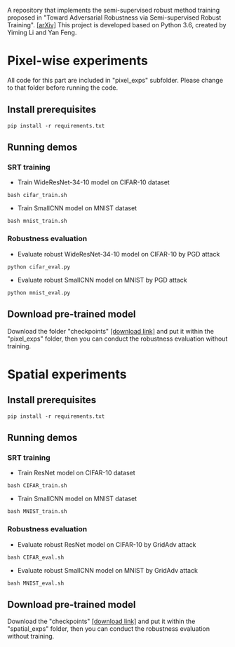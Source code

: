 
A repository that implements the semi-supervised robust method training proposed in "Toward Adversarial Robustness via Semi-supervised Robust Training". [[arXiv]]() 
This project is developed based on Python 3.6, created by Yiming Li and Yan Feng. 


# Pixel-wise experiments
All code for this part are included in "pixel_exps" subfolder. Please change to that folder before running the code.
## Install prerequisites
```
pip install -r requirements.txt
```


## Running demos
### SRT training
* Train WideResNet-34-10 model on CIFAR-10 dataset

```
bash cifar_train.sh
```


* Train SmallCNN model on MNIST dataset

```
bash mnist_train.sh
```

### Robustness evaluation
* Evaluate robust WideResNet-34-10 model on CIFAR-10 by PGD attack

```
python cifar_eval.py 
```

* Evaluate robust SmallCNN model on MNIST by PGD attack

```
python mnist_eval.py 
```

## Download pre-trained model
Download the folder "checkpoints" [[download link]](https://www.dropbox.com/sh/9ec1s7nlrkeplwn/AADnNNeHmSip4lEhZJs0L1BRa/checkpoints?dl=0&subfolder_nav_tracking=1) and put it within the "pixel_exps" folder, then you can conduct
the robustness evaluation without training.






# Spatial experiments
## Install prerequisites
```
pip install -r requirements.txt
```


## Running demos

### SRT training
* Train ResNet model on CIFAR-10 dataset

```
bash CIFAR_train.sh
```


* Train SmallCNN model on MNIST dataset

```
bash MNIST_train.sh
```

### Robustness evaluation
* Evaluate robust ResNet model on CIFAR-10 by GridAdv attack

```
bash CIFAR_eval.sh
```

* Evaluate robust SmallCNN model on MNIST by GridAdv attack

```
bash MNIST_eval.sh
```

## Download pre-trained model
Download the  "checkpoints" [[download link]](https://www.dropbox.com/sh/3bbf00w0ykdxgpe/AAAEyYWVm70qbRTZD3BkjRela/checkpoints?dl=0&subfolder_nav_tracking=1) and put it within the "spatial_exps" folder, then you can conduct
the robustness evaluation without training.
